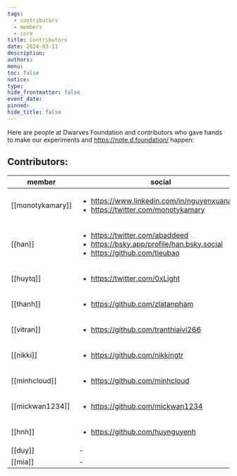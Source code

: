 ```yaml
---
tags:
  - contributors
  - members
  - core
title: Contributors
date: 2024-03-11
description: 
authors: 
menu: 
toc: false
notice: 
type: 
hide_frontmatter: false
event_date: 
pinned: 
hide_title: false
---
```

Here are people at Dwarves Foundation and contributors who gave hands to make our experiments and https://note.d.foundation/ happen:

## Contributors:
| member           | social                                                                                                                             |
| ---------------- | ---------------------------------------------------------------------------------------------------------------------------------- |
| [[monotykamary]] | <ul><li>https://www.linkedin.com/in/nguyenxuananh/</li><li>https://twitter.com/monotykamary</li></ul>                              |
| [[han]]          | <ul><li>https://twitter.com/abaddeed</li><li>https://bsky.app/profile/han.bsky.social</li><li>https://github.com/tieubao</li></ul> |
| [[huytq]]        | <ul><li>https://twitter.com/0xLight</li></ul>                                                                                      |
| [[thanh]]        | <ul><li>https://github.com/zlatanpham</li></ul>                                                                                    |
| [[vitran]]       | <ul><li>https://github.com/tranthiaivi266</li></ul>                                                                                |
| [[nikki]]        | <ul><li>https://github.com/nikkingtr</li></ul>                                                                                     |
| [[minhcloud]]    | <ul><li>https://github.com/minhcloud</li></ul>                                                                                     |
| [[mickwan1234]]  | <ul><li>https://github.com/mickwan1234</li></ul>                                                                                   |
| [[hnh]]          | <ul><li>https://github.com/huynguyenh</li></ul>                                                                                    |
| [[duy]]          | \-                                                                                                                                 |
| [[mia]]          | \-                                                                                                                                 |

